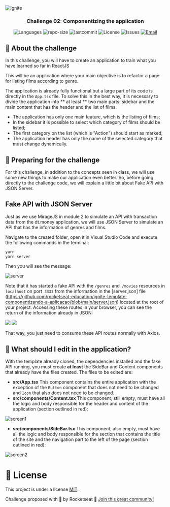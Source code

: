 <img alt="Ignite" src="https://www.notion.so/image/https%3A%2F%2Fs3-us-west-2.amazonaws.com%2Fsecure.notion-static.com%2F2fbacb7a-e460-44a3-8fc5-e66f96dae148%2Fcover-reactjs.png?table=block&id=51e4099a-6e2f-4d4b-ae94-f9fe75bb769d&width=5120&userId=1b109781-8635-4162-80d6-714377721793&cache=v2" />

<h3 align="center">
Challenge 02: Componentizing the application
</h3>

<p align="center">
  <img alt="Languages" src="https://img.shields.io/github/languages/count/filipebteixeira98/ignite-reactjs-componentizing-application-challenge?color=%235963C5" />
  <img alt="repo-size" src="https://img.shields.io/github/repo-size/filipebteixeira98/ignite-reactjs-componentizing-application-challenge?color=%235761C3" />
  <img alt="lastcommit" src="https://img.shields.io/github/last-commit/filipebteixeira98/ignite-reactjs-componentizing-application-challenge?color=%235761C3" />
  <img alt="License" src="https://img.shields.io/github/license/filipebteixeira98/ignite-reactjs-componentizing-application-challenge?color=%235E69D7" />
  <img alt="Issues" src="https://img.shields.io/github/issues/filipebteixeira98/ignite-reactjs-componentizing-application-challenge?color=%235965E0">
  <a href="mailto:filipebarrosteixeira98@gmail.com">
   <img alt="Email" src="https://img.shields.io/badge/-filipebarrosteixeira98%40gmail.com-%23525DCB" />
  </a>
</p>

## :rocket: About the challenge

In this challenge, you will have to create an application to train what you have learned so far in ReactJS

This will be an application where your main objective is to refactor a page for listing films according to genre.

The application is already fully functional but a large part of its code is directly in the `App.tsx` file. To solve this in the best way, it is necessary to divide the application into ** at least ** two main parts: sidebar and the main content that has the header and the list of films.

- The application has only one main feature, which is the listing of films;
- In the sidebar it is possible to select which category of films should be listed;
- The first category on the list (which is "Action") should start as marked;
- The application header has only the name of the selected category that must change dynamically.

## :construction_worker: Preparing for the challenge

For this challenge, in addition to the concepts seen in class, we will use some new things to make our application even better. So, before going directly to the challenge code, we will explain a little bit about Fake API with JSON Server.

## Fake API with JSON Server

Just as we use MirageJS in module 2 to simulate an API with transaction data from the dt.money application, we will use JSON Server to simulate an API that has the information of genres and films.

Navigate to the created folder, open it in Visual Studio Code and execute the following commands in the terminal:

```bash
yarn
yarn server
```

Then you will see the message:

<img alt="server" src="https://www.notion.so/image/https%3A%2F%2Fs3-us-west-2.amazonaws.com%2Fsecure.notion-static.com%2F1abc3356-2936-4106-a4fe-a3fc8efd1373%2FUntitled.png?table=block&id=7fe88f6f-62c6-45c7-a898-d1672dbbe6bd&width=1420&userId=&cache=v2" />

Note that it has started a fake API with the `/genres` and` /movies` resources in `localhost` on port` 3333` from the information in the [server.json] file (https://github.com/rocketseat-education/ignite-template-componentizando-a-aplicacao/blob/main/server.json) located at the root of your project. Accessing these routes in your browser, you can see the return of the information already in JSON:

<img src="https://www.notion.so/image/https%3A%2F%2Fs3-us-west-2.amazonaws.com%2Fsecure.notion-static.com%2F12a3c689-264b-4bd4-8515-730dfe8dd407%2FUntitled.png?table=block&id=e27d872a-13a6-4c37-ba61-34b7fb2f74dd&width=850&userId=&cache=v2" />
<img src="https://www.notion.so/image/https%3A%2F%2Fs3-us-west-2.amazonaws.com%2Fsecure.notion-static.com%2F400b84d4-2de4-4cd3-aef2-139f3103e9f6%2FUntitled.png?table=block&id=c2e1b5cd-c028-45b6-9319-b88aab9b0ece&width=670&userId=&cache=v2" />

That way, you just need to consume these API routes normally with Axios.

## :wrench: What should I edit in the application?

With the template already cloned, the dependencies installed and the fake API running, you must create **at least** the SideBar and Content components that already have the files created.
The files to be edited are:

- **src/App.tsx**
  This component contains the entire application with the exception of the `Button` component that does not need to be changed and `Icon` that also does not need to be changed.
- **src/components/Content.tsx**
  This component, still empty, must have all the logic and body responsible for the header and content of the application (section outlined in red):

<img alt="screen1" src="https://www.notion.so/image/https%3A%2F%2Fs3-us-west-2.amazonaws.com%2Fsecure.notion-static.com%2Fff7c8a12-50d1-4a20-a680-9085d0bd6823%2Fexample.png?table=block&id=641fa56e-763e-48f3-8a2b-1bf93007de1b&width=1250&userId=&cache=v2"/>

- **src/components/SideBar.tsx**
  This component, also empty, must have all the logic and body responsible for the section that contains the title of the site and the navigation part to the left of the page (section outlined in red):

<img alt="screen2" src="https://www.notion.so/image/https%3A%2F%2Fs3-us-west-2.amazonaws.com%2Fsecure.notion-static.com%2F88f057c2-d29a-4b0d-b9ed-f11385e09030%2Fexample.png?table=block&id=673530e2-c5dc-4813-97f2-37c4dfabc170&width=1340&userId=&cache=v2" />

# :page_facing_up: License

This project is under a license [MIT](./LICENSE).

Challenge proposed with 💜 by Rocketseat 👋 [Join this great community!](https://discordapp.com/invite/gCRAFhc)
